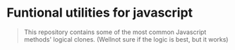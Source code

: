 # Funtional utilities for javascript

> This repository contains some of the most common Javascript methods' logical clones. (Wellnot sure if the logic is best, but it works)
